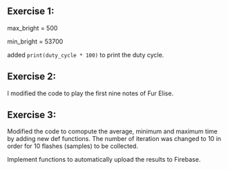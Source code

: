 

## Exercise 1:

max_bright = 500

min_bright = 53700

added `print(duty_cycle * 100)` to print the duty cycle.

## Exercise 2:

I modified the code to play the first nine notes of Fur Elise.

## Exercise 3:

Modified the code to comopute the average, minimum and maximum time by adding new def functions.
The number of iteration was changed to 10 in order for 10 flashes (samples) to be collected.

Implement functions to automatically upload the results to Firebase.
